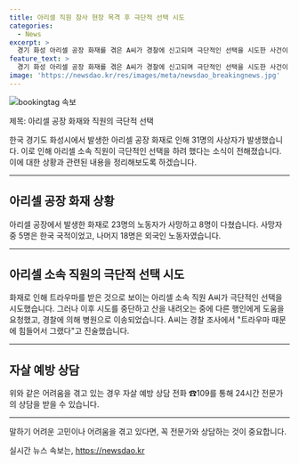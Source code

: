 ```yaml
---
title: 아리셀 직원 참사 현장 목격 후 극단적 선택 시도
categories:
  - News
excerpt: >
  경기 화성 아리셀 공장 화재를 겪은 A씨가 경찰에 신고되며 극단적인 선택을 시도한 사건이 발생했습니다. A씨는 행인에 의해 경찰에 신고되어 구조되었고, 병원으로 이송된 후 트라우마로 힘들어했다고 진술했습니다. 이 사건은 지난달 아리셀 공장에서 발생한 화재로 23명의 사망자와 8명의 부상자가 발생한 후 발생한 것으로 파악되었습니다. 이에 관련된 자살 예방 상담 전화번호를 안내하며, 사람들의 관심과 인식을 끌어 클릭을 유도하는 요약문을 작성하였습니다.
feature_text: >
  경기 화성 아리셀 공장 화재를 겪은 A씨가 경찰에 신고되며 극단적인 선택을 시도한 사건이 발생했습니다. A씨는 행인에 의해 경찰에 신고되어 구조되었고, 병원으로 이송된 후 트라우마로 힘들어했다고 진술했습니다. 이 사건은 지난달 아리셀 공장에서 발생한 화재로 23명의 사망자와 8명의 부상자가 발생한 후 발생한 것으로 파악되었습니다. 이에 관련된 자살 예방 상담 전화번호를 안내하며, 사람들의 관심과 인식을 끌어 클릭을 유도하는 요약문을 작성하였습니다.
image: 'https://newsdao.kr/res/images/meta/newsdao_breakingnews.jpg'
---
```


<p><img src="https://newsdao.kr/res/images/meta/newsdao_breakingnews.jpg" alt="bookingtag 속보" /></p>

<p>제목: 아리셀 공장 화재와 직원의 극단적 선택</p>

<p>한국 경기도 화성시에서 발생한 아리셀 공장 화재로 인해 31명의 사상자가 발생했습니다. 이로 인해 아리셀 소속 직원이 극단적인 선택을 하려 했다는 소식이 전해졌습니다. 이에 대한 상황과 관련된 내용을 정리해보도록 하겠습니다. </p>

<hr />

<h2 data-ke-size="size26">아리셀 공장 화재 상황</h2>

<p>아리셀 공장에서 발생한 화재로 23명의 노동자가 사망하고 8명이 다쳤습니다. 사망자 중 5명은 한국 국적이었고, 나머지 18명은 외국인 노동자였습니다.</p>

<hr />

<h2 data-ke-size="size26">아리셀 소속 직원의 극단적 선택 시도</h2>

<p>화재로 인해 트라우마를 받은 것으로 보이는 아리셀 소속 직원 A씨가 극단적인 선택을 시도했습니다. 그러나 이후 시도를 중단하고 산을 내려오는 중에 다른 행인에게 도움을 요청했고, 경찰에 의해 병원으로 이송되었습니다. A씨는 경찰 조사에서 "트라우마 때문에 힘들어서 그랬다"고 진술했습니다.</p>

<hr />

<h2 data-ke-size="size26">자살 예방 상담</h2>

<p>위와 같은 어려움을 겪고 있는 경우 자살 예방 상담 전화 ☎109를 통해 24시간 전문가의 상담을 받을 수 있습니다.</p>

<hr />

<p>말하기 어려운 고민이나 어려움을 겪고 있다면, 꼭 전문가와 상담하는 것이 중요합니다.</p>
실시간 뉴스 속보는, <a href="https://newsdao.kr" rel="dofollow">https://newsdao.kr</a>


